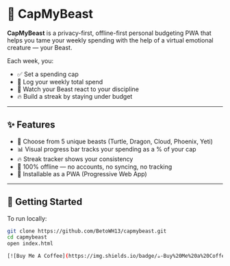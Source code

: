 # 🐉 CapMyBeast

**CapMyBeast** is a privacy-first, offline-first personal budgeting PWA that helps you tame your weekly spending with the help of a virtual emotional creature — your Beast.

Each week, you:
- ✅ Set a spending cap
- 💸 Log your weekly total spend
- 🧠 Watch your Beast react to your discipline
- 🔥 Build a streak by staying under budget

---

## ✨ Features

- 🐢 Choose from 5 unique beasts (Turtle, Dragon, Cloud, Phoenix, Yeti)
- 📊 Visual progress bar tracks your spending as a % of your cap
- 🔥 Streak tracker shows your consistency
- 💾 100% offline — no accounts, no syncing, no tracking
- 📱 Installable as a PWA (Progressive Web App)

---

## 🚀 Getting Started

To run locally:

```bash
git clone https://github.com/BetoWH13/capmybeast.git
cd capmybeast
open index.html

[![Buy Me A Coffee](https://img.shields.io/badge/☕-Buy%20Me%20a%20Coffee-yellow?style=flat)](https://buymeacoffee.com/betowh18)
